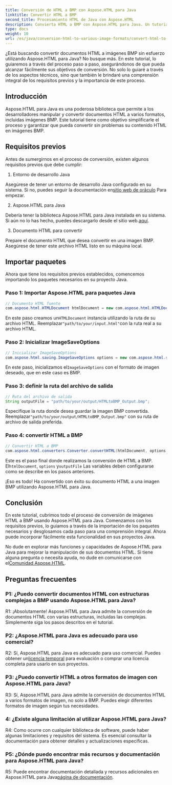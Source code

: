 ```yaml
---
title: Conversión de HTML a BMP con Aspose.HTML para Java
linktitle: Convertir HTML a BMP
second_title: Procesamiento HTML de Java con Aspose.HTML
description: Convierta HTML a BMP con Aspose.HTML para Java. Un tutorial completo para convertir sin problemas documentos HTML en imágenes BMP utilizando Aspose.HTML para Java.
type: docs
weight: 10
url: /es/java/conversion-html-to-various-image-formats/convert-html-to-bmp/
---
```

¿Está buscando convertir documentos HTML a imágenes BMP sin esfuerzo utilizando Aspose.HTML para Java? No busque más. En este tutorial, lo guiaremos a través del proceso paso a paso, asegurándonos de que pueda alcanzar fácilmente sus objetivos de conversión. No solo lo guiaré a través de los aspectos técnicos, sino que también le brindaré una comprensión integral de los requisitos previos y la importancia de este proceso. 

## Introducción

Aspose.HTML para Java es una poderosa biblioteca que permite a los desarrolladores manipular y convertir documentos HTML a varios formatos, incluidas imágenes BMP. Este tutorial tiene como objetivo simplificarle el proceso y garantizar que pueda convertir sin problemas su contenido HTML en imágenes BMP.

## Requisitos previos

Antes de sumergirnos en el proceso de conversión, existen algunos requisitos previos que debe cumplir:

1. Entorno de desarrollo Java

 Asegúrese de tener un entorno de desarrollo Java configurado en su sistema. Si no, puedes seguir la documentación en[sitio web de oráculo](https://www.oracle.com/java/technologies/javase-downloads.html) Para empezar.

2. Aspose.HTML para Java

Debería tener la biblioteca Aspose.HTML para Java instalada en su sistema. Si aún no lo has hecho, puedes descargarlo desde el sitio web.[aquí](https://releases.aspose.com/html/java/).

3. Documento HTML para convertir

Prepare el documento HTML que desea convertir en una imagen BMP. Asegúrese de tener este archivo HTML listo en su máquina local.

## Importar paquetes

Ahora que tiene los requisitos previos establecidos, comencemos importando los paquetes necesarios en su proyecto Java.

### Paso 1: Importar Aspose.HTML para paquetes Java

```java
// Documento HTML fuente
com.aspose.html.HTMLDocument htmlDocument = new com.aspose.html.HTMLDocument("path/to/your/input.html");
```

 En este paso creamos un`HTMLDocument` instancia utilizando la ruta de su archivo HTML. Reemplazar`"path/to/your/input.html"`con la ruta real a su archivo HTML.

### Paso 2: Inicializar ImageSaveOptions

```java
// Inicializar ImageSaveOptions
com.aspose.html.saving.ImageSaveOptions options = new com.aspose.html.saving.ImageSaveOptions(com.aspose.html.rendering.image.ImageFormat.Bmp);
```

 En este paso, inicializamos el`ImageSaveOptions` con el formato de imagen deseado, que en este caso es BMP.

### Paso 3: definir la ruta del archivo de salida

```java
// Ruta del archivo de salida
String outputFile = "path/to/your/output/HTMLtoBMP_Output.bmp";
```

 Especifique la ruta donde desea guardar la imagen BMP convertida. Reemplazar`"path/to/your/output/HTMLtoBMP_Output.bmp"` con su ruta de archivo de salida preferida.

### Paso 4: convertir HTML a BMP

```java
// Convertir HTML a BMP
com.aspose.html.converters.Converter.convertHTML(htmlDocument, options, outputFile);
```

 Este es el paso final donde realizamos la conversión de HTML a BMP. El`htmlDocument`, `options` y`outputFile` Las variables deben configurarse como se describe en los pasos anteriores.

¡Eso es todo! Ha convertido con éxito su documento HTML a una imagen BMP utilizando Aspose.HTML para Java.

## Conclusión

En este tutorial, cubrimos todo el proceso de conversión de imágenes HTML a BMP usando Aspose.HTML para Java. Comenzamos con los requisitos previos, lo guiamos a través de la importación de los paquetes necesarios y desglosamos cada paso para una comprensión integral. Ahora puede incorporar fácilmente esta funcionalidad en sus proyectos Java.

 No dude en explorar más funciones y capacidades de Aspose.HTML para Java para mejorar la manipulación de sus documentos HTML. Si tiene alguna pregunta o necesita ayuda, no dude en comunicarse con el[Comunidad Aspose.HTML](https://forum.aspose.com/).

## Preguntas frecuentes

### P1: ¿Puedo convertir documentos HTML con estructuras complejas a BMP usando Aspose.HTML para Java?

R1: ¡Absolutamente! Aspose.HTML para Java admite la conversión de documentos HTML con varias estructuras, incluidas las complejas. Simplemente siga los pasos descritos en el tutorial.

### P2: ¿Aspose.HTML para Java es adecuado para uso comercial?

 R2: Sí, Aspose.HTML para Java es adecuado para uso comercial. Puedes obtener un[licencia temporal](https://purchase.aspose.com/temporary-license/) para evaluación o comprar una licencia completa para usarlo en sus proyectos.

### P3: ¿Puedo convertir HTML a otros formatos de imagen con Aspose.HTML para Java?

R3: Sí, Aspose.HTML para Java admite la conversión de documentos HTML a varios formatos de imagen, no solo a BMP. Puedes elegir diferentes formatos de imagen según tus necesidades.

### 4: ¿Existe alguna limitación al utilizar Aspose.HTML para Java?

R4: Como ocurre con cualquier biblioteca de software, puede haber algunas limitaciones y requisitos del sistema. Es esencial consultar la documentación para obtener detalles y actualizaciones específicas.

### P5: ¿Dónde puedo encontrar más recursos y documentación para Aspose.HTML para Java?

R5: Puede encontrar documentación detallada y recursos adicionales en Aspose.HTML para Java[página de documentación](https://reference.aspose.com/html/java/).